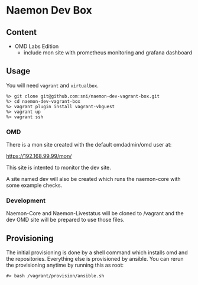 # Naemon Dev Box

## Content

  - OMD Labs Edition
    - include mon site with prometheus monitoring and grafana dashboard

## Usage

You will need `vagrant` and `virtualbox`.

    %> git clone git@github.com:sni/naemon-dev-vagrant-box.git
    %> cd naemon-dev-vagrant-box
    %> vagrant plugin install vagrant-vbguest
    %> vagrant up
    %> vagrant ssh

### OMD

There is a mon site created with the default omdadmin/omd user at:

https://192.168.99.99/mon/

This site is intented to monitor the dev site.

A site named dev will also be created which runs the naemon-core with some
example checks.

### Development

Naemon-Core and Naemon-Livestatus will be cloned to /vagrant and the dev
OMD site will be prepared to use those files.

## Provisioning

The initial provisioning is done by a shell command which installs omd and the
repositories. Everything else is provisioned by ansible. You can rerun the
provisioning anytime by running this as root:

    #> bash /vagrant/provision/ansible.sh
